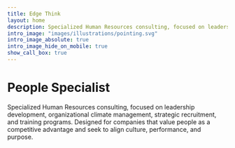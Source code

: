 ```yaml
---
title: Edge Think
layout: home
description: Specialized Human Resources consulting, focused on leadership development, organizational climate management, strategic recruitment, and training programs. Designed for companies that value people as a competitive advantage and seek to align culture, performance, and purpose.
intro_image: "images/illustrations/pointing.svg"
intro_image_absolute: true
intro_image_hide_on_mobile: true
show_call_box: true
---
```


# People Specialist

Specialized Human Resources consulting, focused on leadership development, organizational climate management, strategic recruitment, and training programs. Designed for companies that value people as a competitive advantage and seek to align culture, performance, and purpose.
